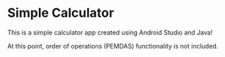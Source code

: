 # Simple Calculator

This is a simple calculator app created using Android Studio and Java!

At this point, order of operations (PEMDAS) functionality is not included.

